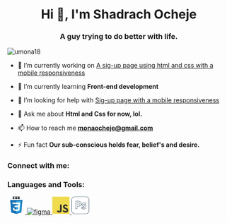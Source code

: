 <h1 align="center">Hi 👋, I'm Shadrach Ocheje</h1>
<h3 align="center">A guy trying to do better with life.</h3>

<p align="left"> <img src="https://komarev.com/ghpvc/?username=umona18&label=Profile%20views&color=0e75b6&style=flat" alt="umona18" /> </p>

- 🔭 I’m currently working on [A sig-up page using html and css with a mobile responsiveness](https://github.com/umona18/second-assignment)

- 🌱 I’m currently learning **Front-end development**

- 🤝 I’m looking for help with [Sig-up page with a mobile responsiveness](https://umona18.github.io/second-assignment/)

- 💬 Ask me about **Html and Css for now, lol.**

- 📫 How to reach me **monaocheje@gmail.com**

- ⚡ Fun fact **Our sub-conscious holds fear, belief's and desire.**

<h3 align="left">Connect with me:</h3>
<p align="left">
</p>

<h3 align="left">Languages and Tools:</h3>
<p align="left"> <a href="https://www.w3schools.com/css/" target="_blank" rel="noreferrer"> <img src="https://raw.githubusercontent.com/devicons/devicon/master/icons/css3/css3-original-wordmark.svg" alt="css3" width="40" height="40"/> </a> <a href="https://www.figma.com/" target="_blank" rel="noreferrer"> <img src="https://www.vectorlogo.zone/logos/figma/figma-icon.svg" alt="figma" width="40" height="40"/> </a> <a href="https://developer.mozilla.org/en-US/docs/Web/JavaScript" target="_blank" rel="noreferrer"> <img src="https://raw.githubusercontent.com/devicons/devicon/master/icons/javascript/javascript-original.svg" alt="javascript" width="40" height="40"/> </a> <a href="https://www.photoshop.com/en" target="_blank" rel="noreferrer"> <img src="https://raw.githubusercontent.com/devicons/devicon/master/icons/photoshop/photoshop-line.svg" alt="photoshop" width="40" height="40"/> </a> </p>

